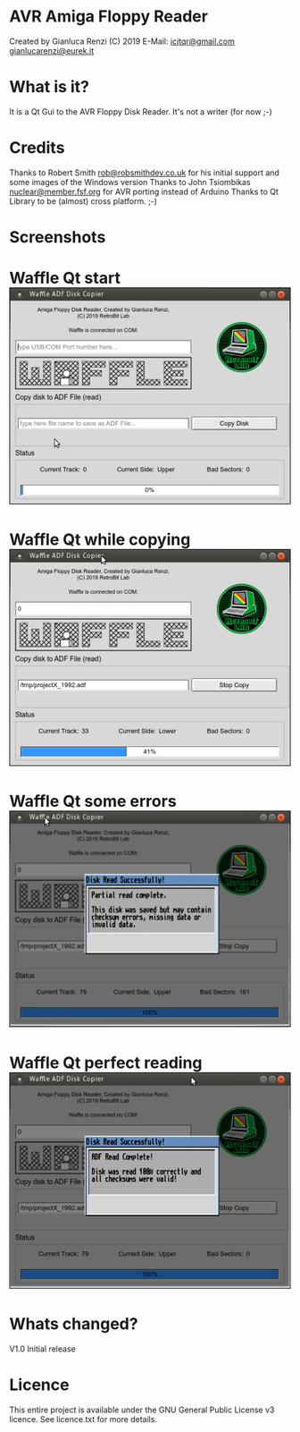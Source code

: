 # AVR Amiga Floppy Reader
Created by Gianluca Renzi (C) 2019
E-Mail:
<icjtqr@gmail.com>
<gianlucarenzi@eurek.it>

# What is it?
It is a Qt Gui to the AVR Floppy Disk Reader. It's not a writer (for now ;-)

# Credits
Thanks to Robert Smith <rob@robsmithdev.co.uk> for his initial support and some images of the Windows version
Thanks to John Tsiombikas <nuclear@member.fsf.org> for AVR porting instead of Arduino
Thanks to Qt Library to be (almost) cross platform. ;-)

# Screenshots
# Waffle Qt start[![](AVRFloppyReaderQt/images/waffle-qt-start.png "Waffle Qt Start")](#features)
# Waffle Qt while copying[![](AVRFloppyReaderQt/images/waffle-qt-while-copying.png "Waffle Qt While Copying")](#features)
# Waffle Qt some errors[![](AVRFloppyReaderQt/images/waffle-qt-some-errors.png "Waffle Qt Some Errors")](#features)
# Waffle Qt perfect reading[![](AVRFloppyReaderQt/images/waffle-qt-perfect-reading.png "Waffle Qt Perfect Reading")](#features)

# Whats changed?
V1.0 Initial release

# Licence
This entire project is available under the GNU General Public License v3 licence.
See licence.txt for more details.
